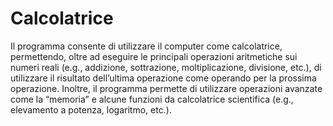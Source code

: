 # Calcolatrice

Il programma consente di utilizzare il computer come calcolatrice, permettendo, oltre ad eseguire le principali operazioni aritmetiche sui numeri reali (e.g., addizione, sottrazione, moltiplicazione, divisione, etc.), di utilizzare il risultato dell’ultima operazione come operando per la prossima operazione. 
Inoltre, il programma permette di utilizzare operazioni avanzate come la “memoria” e alcune funzioni da calcolatrice scientifica (e.g., elevamento a potenza, logaritmo, etc.).
